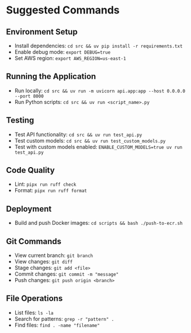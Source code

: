 # Suggested Commands

## Environment Setup
- Install dependencies: `cd src && uv pip install -r requirements.txt`
- Enable debug mode: `export DEBUG=true`
- Set AWS region: `export AWS_REGION=us-east-1`

## Running the Application
- Run locally: `cd src && uv run -m uvicorn api.app:app --host 0.0.0.0 --port 8000`
- Run Python scripts: `cd src && uv run <script_name>.py`

## Testing
- Test API functionality: `cd src && uv run test_api.py`
- Test custom models: `cd src && uv run test_custom_models.py`
- Test with custom models enabled: `ENABLE_CUSTOM_MODELS=true uv run test_api.py`

## Code Quality
- Lint: `pipx run ruff check`
- Format: `pipx run ruff format`

## Deployment
- Build and push Docker images: `cd scripts && bash ./push-to-ecr.sh`

## Git Commands
- View current branch: `git branch`
- View changes: `git diff`
- Stage changes: `git add <file>`
- Commit changes: `git commit -m "message"`
- Push changes: `git push origin <branch>`

## File Operations
- List files: `ls -la`
- Search for patterns: `grep -r "pattern" .`
- Find files: `find . -name "filename"`